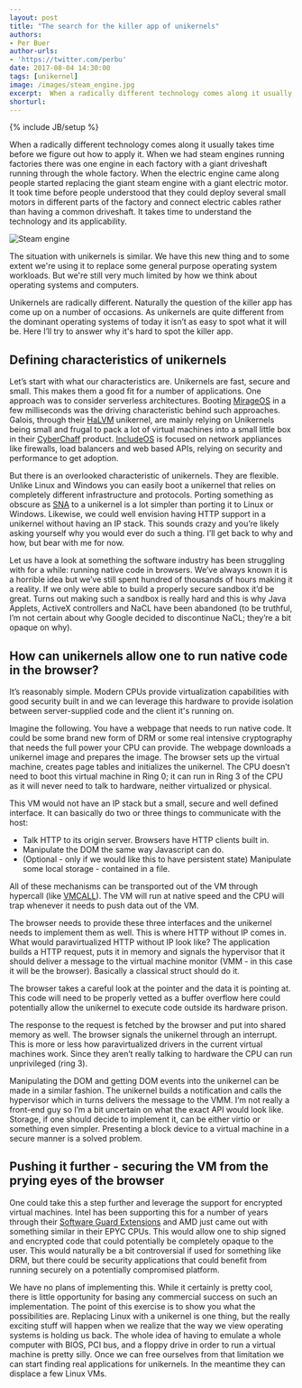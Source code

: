 ```yaml
---
layout: post
title: "The search for the killer app of unikernels"
authors: 
- Per Buer
author-urls: 
- 'https://twitter.com/perbu'
date: 2017-08-04 14:30:00
tags: [unikernel]
image: /images/steam_engine.jpg
excerpt:  When a radically different technology comes along it usually takes time before we figure out how to apply it. 
shorturl: 
---
```

{% include JB/setup %}

When a radically different technology comes along it usually takes time before we figure out how to apply it. When we had steam engines running factories there was one engine in each factory with a giant driveshaft running through the whole factory. When the electric engine came along people started replacing the giant steam engine with a giant electric motor. It took time before people understood that they could deploy several small motors in different parts of the factory and connect electric cables rather than having a common driveshaft. It takes time to understand the technology and its applicability. 

![Steam engine]({{BASE_PATH}}/images/steam_engine.jpg)

The situation with unikernels is similar. We have this new thing and to some extent we're using it to replace some general purpose operating system workloads. But we're still very much limited by how we think about operating systems and computers.

Unikernels are radically different. Naturally the question of the killer app has come up on a number of occasions. As unikernels are quite different from the dominant operating systems of today it isn’t as easy to spot what it will be. Here I’ll try to answer why it's hard to spot the killer app.

## Defining characteristics of unikernels

Let’s start with what our characteristics are. Unikernels are fast, secure and small. This makes them a good fit for a number of applications. One approach was to consider serverless architectures. Booting [MirageOS][] in a few milliseconds was the driving characteristic behind such approaches. Galois, through their [HaLVM][] unikernel, are mainly relying on Unikernels being small and frugal to pack a lot of virtual machines into a small little box in their [CyberChaff][] product. [IncludeOS][] is focused on network appliances like firewalls, load balancers and web based APIs, relying on security and performance to get adoption.

But there is an overlooked characteristic of unikernels. They are flexible. Unlike Linux and Windows you can easily boot a unikernel that relies on completely different infrastructure and protocols. Porting something as obscure as [SNA][] to a unikernel is a lot simpler than porting it to Linux or Windows. Likewise, we could well envision having HTTP support in a unikernel without having an IP stack. This sounds crazy and you’re likely asking yourself why you would ever do such a thing. I’ll get back to why and how, but bear with me for now.

Let us have a look at something the software industry has been struggling with for a while: running native code in browsers. We’ve always known it is a horrible idea but we’ve still spent hundred of thousands of hours making it a reality. If we only were able to build a properly secure sandbox it’d be great. Turns out making such a sandbox is really hard and this is why Java Applets, ActiveX controllers and NaCL have been abandoned (to be truthful, I’m not certain about why Google decided to discontinue NaCL; they’re a bit opaque on why).

## How can unikernels allow one to run native code in the browser?

It’s reasonably simple. Modern CPUs provide virtualization capabilities with good security built in and we can leverage this hardware to provide isolation between server-supplied code and the client it's running on.

Imagine the following. You have a webpage that needs to run native code. It could be some brand new form of DRM or some real intensive cryptography that needs the full power your CPU can provide. The webpage downloads a unikernel image and prepares the image. The browser sets up the virtual machine, creates page tables and initializes the unikernel. The CPU doesn’t need to boot this virtual machine in Ring 0; it can run in Ring 3 of the CPU as it will never need to talk to hardware, neither virtualized or physical. 

This VM would not have an IP stack but a small, secure and well defined interface. It can basically do two or three things to communicate with the host:

 * Talk HTTP to its origin server. Browsers have HTTP clients built in.
 * Manipulate the DOM the same way Javascript can do.
 * (Optional - only if we would like this to have persistent state) Manipulate some local storage - contained in a file.

All of these mechanisms can be transported out of the VM through hypercall (like [VMCALL][]). The VM will run at native speed and the CPU will trap whenever it needs to push data out of the VM.

The browser needs to provide these three interfaces and the unikernel needs to implement them as well. This is where HTTP without IP comes in. What would paravirtualized HTTP without IP look like? The application builds a HTTP request, puts it in memory and signals the hypervisor that it should deliver a message to the virtual machine monitor (VMM - in this case it will be the browser). Basically a classical struct should do it.  

The browser takes a careful look at the pointer and the data it is pointing at. This code will need to be properly vetted as a buffer overflow here could potentially allow the unikernel to execute code outside its hardware prison.

The response to the request is fetched by the browser and put into shared memory as well. The browser signals the unikernel through an interrupt. This is more or less how paravirtualized drivers in the current virtual machines work. Since they aren’t really talking to hardware the CPU can run unprivileged (ring 3). 

Manipulating the DOM and getting DOM events into the unikernel can be made in a similar fashion. The unikernel builds a notification and calls the hypervisor which in turns delivers the message to the VMM. I’m not really a front-end guy so I’m a bit uncertain on what the exact API would look like.
Storage, if one should decide to implement it,  can be either virtio or something even simpler. Presenting a block device to a virtual machine in a secure manner is a solved problem.

## Pushing it further - securing the VM from the prying eyes of the browser 

One could take this a step further and leverage the support for encrypted virtual machines. Intel has been supporting this for a number of years through their [Software Guard Extensions][] and AMD just came out with something similar in their EPYC CPUs. This would allow one to ship signed and encrypted code that could potentially be completely opaque to the user. This would naturally be a bit controversial if used for something like DRM, but there could be security applications that could benefit from running securely on a potentially compromised platform.   

We have no plans of implementing this. While it certainly is pretty cool, there is little opportunity for basing any commercial success on such an implementation.  The point of this exercise is to show you what the possibilities are. Replacing Linux with a unikernel is one thing, but the really exciting stuff will happen when we realize that the way we view operating systems is holding us back. The whole idea of having to emulate a whole computer with BIOS, PCI bus, and a floppy drive in order to run a virtual machine is pretty silly. Once we can free ourselves from that limitation we can start finding real applications for unikernels. In the meantime they can displace a few Linux VMs.


[SNA]: https://en.wikipedia.org/wiki/IBM_Systems_Network_Architecture
[IncludeOS]: http://www.includeos.org/
[MirageOS]: https://mirage.io/
[HaLVM]: https://github.com/GaloisInc/HaLVM
[CyberChaff]: https://formal.tech/cyberchaff/
[VMCALL]: https://www.tptp.cc/mirrors/siyobik.info/instruction/VMCALL.html
[Per Buer]: https://twitter.com/perbu
[Software Guard Extensions]: https://en.wikipedia.org/wiki/Software_Guard_Extensions
